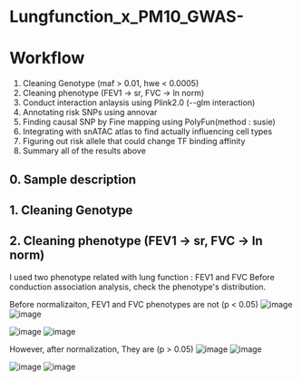 # Lungfunction_x_PM10_GWAS-

# Workflow
1. Cleaning Genotype (maf > 0.01, hwe < 0.0005)
2. Cleaning phenotype (FEV1 -> sr, FVC -> ln norm)
3. Conduct interaction anlaysis using Plink2.0 (--glm interaction)
4. Annotating risk SNPs using annovar
5. Finding causal SNP by Fine mapping using PolyFun(method : susie)
6. Integrating with snATAC atlas to find actually influencing cell types
7. Figuring out risk allele that could change TF binding affinity
8. Summary all of the results above


## 0. Sample description


## 1. Cleaning Genotype 


## 2. Cleaning phenotype (FEV1 -> sr, FVC -> ln norm)
I used two phenotype related with lung function : FEV1 and FVC
Before conduction association analysis, check the phenotype's distribution.

Before normalizaiton, FEV1 and FVC phenotypes are not (p < 0.05)
![image](https://user-images.githubusercontent.com/68099699/183866376-a290e8b2-5a9b-4ad5-80f5-7ab1cf61b05f.png)
![image](https://user-images.githubusercontent.com/68099699/183866424-1ac3929d-8c81-40a5-b849-c1100388d796.png)

![image](https://user-images.githubusercontent.com/68099699/183866732-4afd1aea-346d-4839-80b8-8fe404b1d2f9.png)
![image](https://user-images.githubusercontent.com/68099699/183866757-6120f3eb-a7f2-4c29-8306-0c6c8e04624a.png)

However, after normalization, They are (p > 0.05)
![image](https://user-images.githubusercontent.com/68099699/183866902-74265dcf-dda2-4dbd-a656-6ec9200c0def.png)
![image](https://user-images.githubusercontent.com/68099699/183866949-3180ba07-c9fb-451a-8fda-b2ce9bb7f8a7.png)

![image](https://user-images.githubusercontent.com/68099699/183866988-f5c12221-c302-4ab7-b5b0-2d3dc2b3fbb4.png)
![image](https://user-images.githubusercontent.com/68099699/183867001-2d839fe8-5e7c-42ca-b0c6-d6232fb7a375.png)


